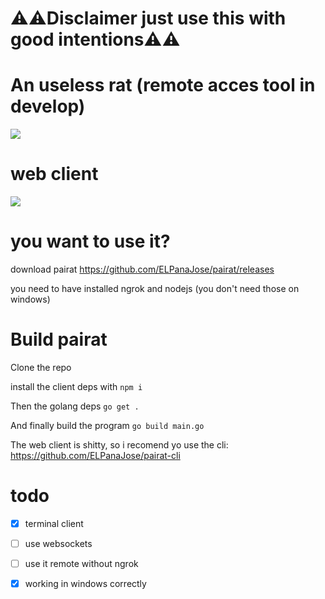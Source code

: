 

<h1>⚠️⚠️Disclaimer just use this with good intentions⚠️⚠️</h1>

<h1>An useless rat (remote acces tool in develop)</h1>

<img src="https://mamalinda.tk/sisa.png">

<h1>web client</h1>
  
<img src="https://mamalinda.tk/client.png">

<h1>you want to use it?</h1>

download pairat https://github.com/ELPanaJose/pairat/releases

you need to have installed ngrok and nodejs (you don't need those on windows)

<h1>Build pairat</h1>

Clone the repo

install the client deps with ```npm i```

Then the golang deps ```go get .```

And finally build the program  ```go build main.go```

The web client is shitty, so i recomend yo use the cli: https://github.com/ELPanaJose/pairat-cli

<h1>todo</h1>

- [x] terminal client
- [ ] use websockets
- [ ] use it remote without ngrok
- [x] working in windows correctly


